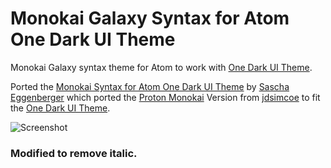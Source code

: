 # Monokai Galaxy Syntax for Atom One Dark UI Theme
Monokai Galaxy syntax theme for Atom to work with [One Dark UI Theme](https://atom.io/themes/one-dark-ui).

Ported the [Monokai Syntax for Atom One Dark UI Theme](https://github.com/saschaeggi/monokai-syntax-for-one-dark) by [Sascha Eggenberger](https://github.com/saschaeggi) which ported the [Proton Monokai](https://github.com/jdsimcoe/proton-kai) Version from [jdsimcoe](https://github.com/jdsimcoe) to fit the [One Dark UI Theme](https://atom.io/themes/one-dark-ui).

![Screenshot](https://raw.githubusercontent.com/tamedo/monokai-galaxy-syntax-for-one-dark/master/screenshot.png)

### Modified to remove italic.
